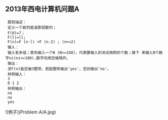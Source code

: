 ﻿##   2013年西电计算机问题A

     题目描述：
     定义一个新的斐波那契数列；
     F(0)=7；
     F(l)=ll;
     F(n)=F (n-l) +F (n-2) ; (n>=2)
     输入：
     输入有多组；首先输入一个N (N<=1OO)，代表要输入的测试用例的个数；接下 来输入N个数字ni(ni<=100),数字间用空格隔开。
     输出：
     求F(n)能否被3整除，若能整除输出‘yes'，否则输出‘no'。
     样例输入：
     3
     0 1 2
     样例输出：
     no
     no
     yes

![例子](Problem A/A.jpg)